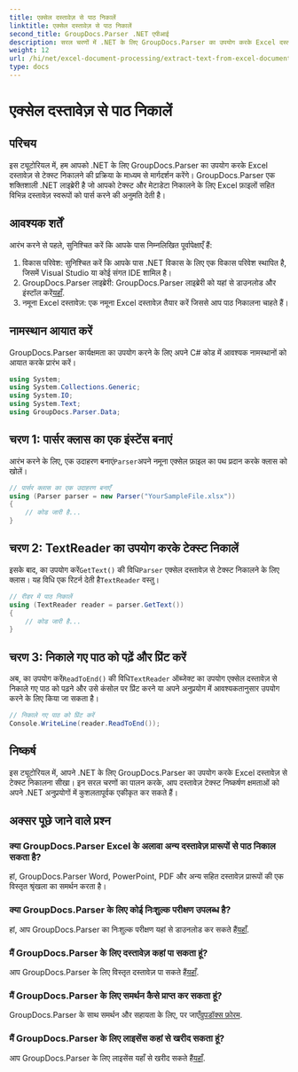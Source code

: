 ```yaml
---
title: एक्सेल दस्तावेज़ से पाठ निकालें
linktitle: एक्सेल दस्तावेज़ से पाठ निकालें
second_title: GroupDocs.Parser .NET एपीआई
description: सरल चरणों में .NET के लिए GroupDocs.Parser का उपयोग करके Excel दस्तावेज़ों से टेक्स्ट निकालना सीखें।
weight: 12
url: /hi/net/excel-document-processing/extract-text-from-excel-document/
type: docs
---
```

# एक्सेल दस्तावेज़ से पाठ निकालें

## परिचय
इस ट्यूटोरियल में, हम आपको .NET के लिए GroupDocs.Parser का उपयोग करके Excel दस्तावेज़ से टेक्स्ट निकालने की प्रक्रिया के माध्यम से मार्गदर्शन करेंगे। GroupDocs.Parser एक शक्तिशाली .NET लाइब्रेरी है जो आपको टेक्स्ट और मेटाडेटा निकालने के लिए Excel फ़ाइलों सहित विभिन्न दस्तावेज़ स्वरूपों को पार्स करने की अनुमति देती है।
## आवश्यक शर्तें
आरंभ करने से पहले, सुनिश्चित करें कि आपके पास निम्नलिखित पूर्वापेक्षाएँ हैं:
1. विकास परिवेश: सुनिश्चित करें कि आपके पास .NET विकास के लिए एक विकास परिवेश स्थापित है, जिसमें Visual Studio या कोई संगत IDE शामिल है।
2.  GroupDocs.Parser लाइब्रेरी: GroupDocs.Parser लाइब्रेरी को यहां से डाउनलोड और इंस्टॉल करें[यहाँ](https://releases.groupdocs.com/parser/net/).
3. नमूना Excel दस्तावेज़: एक नमूना Excel दस्तावेज़ तैयार करें जिससे आप पाठ निकालना चाहते हैं।

## नामस्थान आयात करें
GroupDocs.Parser कार्यक्षमता का उपयोग करने के लिए अपने C# कोड में आवश्यक नामस्थानों को आयात करके प्रारंभ करें।
```csharp
using System;
using System.Collections.Generic;
using System.IO;
using System.Text;
using GroupDocs.Parser.Data;
```
## चरण 1: पार्सर क्लास का एक इंस्टेंस बनाएं
 आरंभ करने के लिए, एक उदाहरण बनाएं`Parser`अपने नमूना एक्सेल फ़ाइल का पथ प्रदान करके क्लास को खोलें।
```csharp
// पार्सर क्लास का एक उदाहरण बनाएँ
using (Parser parser = new Parser("YourSampleFile.xlsx"))
{
    // कोड जारी है...
}
```
## चरण 2: TextReader का उपयोग करके टेक्स्ट निकालें
 इसके बाद, का उपयोग करें`GetText()` की विधि`Parser` एक्सेल दस्तावेज़ से टेक्स्ट निकालने के लिए क्लास। यह विधि एक रिटर्न देती है`TextReader` वस्तु।
```csharp
// रीडर में पाठ निकालें
using (TextReader reader = parser.GetText())
{
    // कोड जारी है...
}
```
## चरण 3: निकाले गए पाठ को पढ़ें और प्रिंट करें
 अब, का उपयोग करें`ReadToEnd()` की विधि`TextReader` ऑब्जेक्ट का उपयोग एक्सेल दस्तावेज़ से निकाले गए पाठ को पढ़ने और उसे कंसोल पर प्रिंट करने या अपने अनुप्रयोग में आवश्यकतानुसार उपयोग करने के लिए किया जा सकता है।
```csharp
// निकाले गए पाठ को प्रिंट करें
Console.WriteLine(reader.ReadToEnd());
```

## निष्कर्ष
इस ट्यूटोरियल में, आपने .NET के लिए GroupDocs.Parser का उपयोग करके Excel दस्तावेज़ से टेक्स्ट निकालना सीखा। इन सरल चरणों का पालन करके, आप दस्तावेज़ टेक्स्ट निष्कर्षण क्षमताओं को अपने .NET अनुप्रयोगों में कुशलतापूर्वक एकीकृत कर सकते हैं।

## अक्सर पूछे जाने वाले प्रश्न
### क्या GroupDocs.Parser Excel के अलावा अन्य दस्तावेज़ प्रारूपों से पाठ निकाल सकता है?
हां, GroupDocs.Parser Word, PowerPoint, PDF और अन्य सहित दस्तावेज़ प्रारूपों की एक विस्तृत श्रृंखला का समर्थन करता है।
### क्या GroupDocs.Parser के लिए कोई निःशुल्क परीक्षण उपलब्ध है?
 हां, आप GroupDocs.Parser का निःशुल्क परीक्षण यहां से डाउनलोड कर सकते हैं[यहाँ](https://releases.groupdocs.com/).
### मैं GroupDocs.Parser के लिए दस्तावेज़ कहां पा सकता हूं?
 आप GroupDocs.Parser के लिए विस्तृत दस्तावेज़ पा सकते हैं[यहाँ](https://tutorials.groupdocs.com/parser/net/).
### मैं GroupDocs.Parser के लिए समर्थन कैसे प्राप्त कर सकता हूं?
GroupDocs.Parser के साथ समर्थन और सहायता के लिए, पर जाएँ[ग्रुपडॉक्स फ़ोरम](https://forum.groupdocs.com/c/parser/17).
### मैं GroupDocs.Parser के लिए लाइसेंस कहां से खरीद सकता हूं?
 आप GroupDocs.Parser के लिए लाइसेंस यहाँ से खरीद सकते हैं[यहाँ](https://purchase.groupdocs.com/buy).